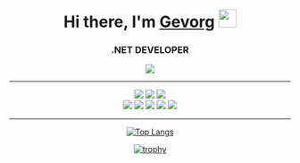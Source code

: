 <div style="bgcolor:blue">
  <h1 align="center">Hi there, I'm <a href="https://github.com/GevGrig007" target="_blank">Gevorg</a> 
    <img src="https://github.com/blackcater/blackcater/raw/main/images/Hi.gif" height="32"/></h1>
  <h3 align="center"> .NET DEVELOPER</h3>
  <div align="center" >
    <a  href="https://www.linkedin.com/in/gevgrig007">
      <img src="https://img.shields.io/badge/LinkedIn-blue?style=for-the-badge&logo=linkedin&logoColor=white"/>
    </div>
  </a>
</div>
<hr/>
<div align="center" >
    <img src="https://img.shields.io/badge/c%23-%23239120.svg?style=for-the-badge&logo=c-sharp&logoColor=white" />
    <img src="https://img.shields.io/badge/html5-%23E34F26.svg?style=for-the-badge&logo=html5&logoColor=white" />
    <img src="https://img.shields.io/badge/javascript-%23323330.svg?style=for-the-badge&logo=javascript&logoColor=%23F7DF1E" />
</div>
<div align="center" >
  <img src="https://img.shields.io/badge/mysql-%2300f.svg?style=for-the-badge&logo=mysql&logoColor=white" />
  <img src="https://img.shields.io/badge/.NET-5C2D91?style=for-the-badge&logo=.net&logoColor=white" />
  <img src="https://img.shields.io/badge/angular-%23DD0031.svg?style=for-the-badge&logo=angular&logoColor=white" />
  <img src="https://img.shields.io/badge/bootstrap-%23563D7C.svg?style=for-the-badge&logo=bootstrap&logoColor=white" />
  <img src="https://img.shields.io/badge/jquery-%230769AD.svg?style=for-the-badge&logo=jquery&logoColor=white" />
</div>
<hr/>
  
 <div align="center" > 
  
  [![Top Langs](https://github-readme-stats.vercel.app/api/top-langs/?username=GevGrig007&layout=compact)](https://github.com/GevGrig007/github-readme-stats)
  
  [![trophy](https://github-profile-trophy.vercel.app/?username=GevGrig007)](https://github.com/GevGrig007/github-profile-trophy)
</div>

